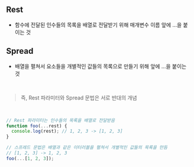 ## Rest

- 함수에 전달된 인수들의 목록을 배열로 전달받기 위해 매개변수 이름 앞에 ...을 붙이는 것

## Spread

- 배열을 펼쳐서 요소들을 개별적인 값들의 목록으로 만들기 위해 앞에 ...을 붙이는 것

</br>

> 즉, Rest 파라미터와 Spread 문법은 서로 반대의 개념

</br>

```javascript
// Rest 파라미터는 인수들의 목록을 배열로 전달받음
function foo(...rest) {
  console.log(rest); // 1, 2, 3 -> [1, 2, 3]
}

// 스프레드 문법은 배열과 같은 이터러블을 펼쳐서 개별적인 값들의 목록을 만듬
// [1, 2, 3] -> 1, 2, 3
foo(...[1, 2, 3]);
```
